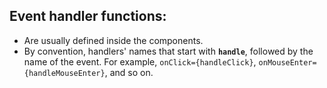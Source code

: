## Event handler functions:

- Are usually defined inside the components.
- By convention, handlers' names that start with **`handle`**, followed by the name of the event. For example, `onClick={handleClick}`, `onMouseEnter={handleMouseEnter}`, and so on.
